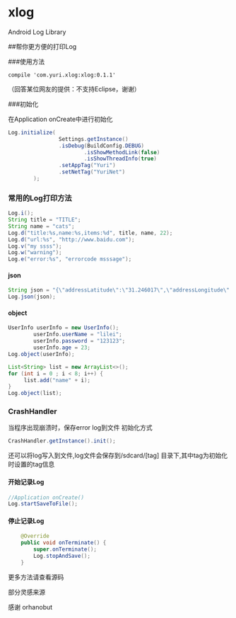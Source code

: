 # xlog
Android Log Library

##帮你更方便的打印Log

###使用方法
```grovvy
compile 'com.yuri.xlog:xlog:0.1.1'
```

（回答某位网友的提供：不支持Eclipse，谢谢）

###初始化

在Application onCreate中进行初始化

```java
Log.initialize(
                Settings.getInstance()
                .isDebug(BuildConfig.DEBUG)
                        .isShowMethodLink(false)
                        .isShowThreadInfo(true)
                .setAppTag("Yuri")
                .setNetTag("YuriNet")
        );
```

### 常用的Log打印方法
```java
Log.i();
String title = "TITLE";
String name = "cats";
Log.d("title:%s,name:%s,items:%d", title, name, 22);
Log.d("url:%s", "http://www.baidu.com");
Log.v("my ssss");
Log.w("warning");
Log.e("error:%s", "errorcode msssage");
```
#### json

```java
String json = "{\"addressLatitude\":\"31.246017\",\"addressLongitude\":\"121.609757\",\"city\":\"上海市\",\"province\":\"上海市\",\"header\":{\"clientVersion\":\"1.0.01\",\"requestTime\":1464845832926,\"serviceVersion\":\"1.0\",\"sourceID\":\"1000\",\"userToken\":\"24a4012f-d0de-44f7-9a21-24b62de13f9d\"}}";
Log.json(json);
```

#### object

```java
UserInfo userInfo = new UserInfo();
        userInfo.userName = "lilei";
        userInfo.password = "123123";
        userInfo.age = 23;
Log.object(userInfo);

List<String> list = new ArrayList<>();
for (int i = 0 ; i < 8; i++) {
     list.add("name" + i);
}
Log.object(list);
```

### CrashHandler
当程序出现崩溃时，保存error log到文件
初始化方式
```java
CrashHandler.getInstance().init();
```

还可以将log写入到文件,log文件会保存到/sdcard/[tag] 目录下,其中tag为初始化时设置的tag信息
#### 开始记录Log
```java
//Application onCreate()
Log.startSaveToFile();
```

#### 停止记录Log
```java
    @Override
    public void onTerminate() {
        super.onTerminate();
        Log.stopAndSave();
    }
```
更多方法请查看源码

部分灵感来源

感谢 orhanobut
